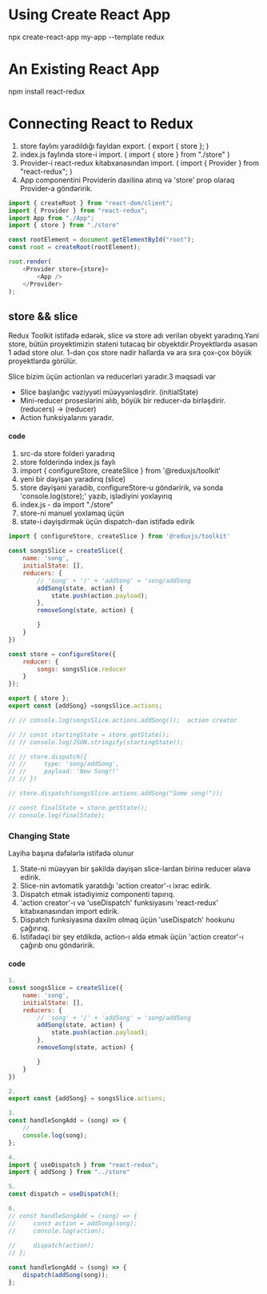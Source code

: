 # Using Create React App

npx create-react-app my-app --template redux

# An Existing React App​

npm install react-redux

# Connecting React to Redux

1. store faylını yaradıldığı fayldan export. ( export { store }; )
2. index.js faylında store-i import. ( import { store } from "./store" )
3. Provider-i react-redux kitabxanasından import. ( import { Provider } from "react-redux"; )
4. App componentini Providerin daxilinə atırıq və 'store' prop olaraq Provider-a göndəririk.

```js
import { createRoot } from "react-dom/client";
import { Provider } from "react-redux";
import App from "./App";
import { store } from "./store"

const rootElement = document.getElementById("root");
const root = createRoot(rootElement);

root.render(
    <Provider store={store}>
        <App />
    </Provider>
);
```

## store && slice

Redux Toolkit istifadə edərək, slice və store adı verilən obyekt yaradırıq.Yəni store, bütün proyektimizin stateni tutacaq bir obyektdir.Proyektlərdə əsasən 1 ədəd store olur. 1-dən çox store nadir hallarda və ara sıra çox-çox böyük proyektlərdə görülür.

Slice bizim üçün actionları və reducerləri yaradır.3 məqsədi var
- Slice başlanğıc vəziyyəti müəyyənləşdirir. (initialState)
- Mini-reducer proseslərini alıb, böyük bir reducer-də birləşdirir. (reducers) -> (reducer)
- Action funksiyalarını yaradır.

#### code

1. src-də store folderi yaradırıq
2. store folderində index.js faylı
3. import { configureStore, createSlice } from '@reduxjs/toolkit'
4. yeni bir dəyişən yaradırıq (slice)
5. store dəyişəni yaradıb, configureStore-u göndəririk, və sonda 'console.log(store);' yazıb, işlədiyini yoxlayırıq
6. index.js - də import "./store"
7. store-ni manuel yoxlamaq üçün
8. state-i dəyişdirmək üçün dispatch-dən istifadə edirik

```js
import { configureStore, createSlice } from '@reduxjs/toolkit'

const songsSlice = createSlice({
    name: 'song',
    initialState: [],
    reducers: {
        // 'song' + '/' + 'addSong' = 'song/addSong
        addSong(state, action) {
            state.push(action.payload);
        },
        removeSong(state, action) {

        }
    }
})

const store = configureStore({
    reducer: {
        songs: songsSlice.reducer
    }
});

export { store };
export const {addSong} =songsSlice.actions;

// // console.log(songsSlice.actions.addSong());  action creator

// // const startingState = store.getState();
// // console.log(JSON.stringify(startingState));

// // store.dispatch({
// //     type: 'song/addSong',
// //     payload: 'New Song!!'
// // })

// store.dispatch(songsSlice.actions.addSong("Some song!"));

// const finalState = store.getState();
// console.log(finalState);

```

### Changing State
Layihə başına dəfələrlə istifadə olunur

1. State-ni müəyyən bir şəkildə dəyişən slice-lardan birinə reducer əlavə edirik.
2. Slice-nin avtomatik yaratdığı 'action creator'-ı ixrac edirik.
3. Dispatch etmək istədiyimiz componenti tapırıq.
4. 'action creator'-ı və 'useDispatch' funksiyasını 'react-redux' kitabxanasından import edirik.
5. Dispatch funksiyasına daxilm olmaq üçün 'useDispatch' hookunu çağırırıq.
6. İstifadəçi bir şey etdikdə, action-ı əldə etmək üçün 'action creator'-ı çağırıb onu göndəririk.

#### code

```js
1.
const songsSlice = createSlice({
    name: 'song',
    initialState: [],
    reducers: {
        // 'song' + '/' + 'addSong' = 'song/addSong
        addSong(state, action) {
            state.push(action.payload);
        },
        removeSong(state, action) {

        }
    }
})

2.
export const {addSong} = songsSlice.actions;

3.
const handleSongAdd = (song) => {
    //
    console.log(song);
};

4.
import { useDispatch } from "react-redux";
import { addSong } from "../store"

5.
const dispatch = useDispatch();

6.
// const handleSongAdd = (song) => {
//     const action = addSong(song);
//     console.log(action);
   
//     dispatch(action);
// };

const handleSongAdd = (song) => {
    dispatch(addSong(song));
};
```